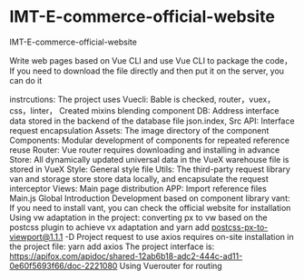 # IMT-E-commerce-official-website
IMT-E-commerce-official-website

Write web pages based on Vue CLI and use Vue CLI to package the code，If you need to download the file directly and then put it on the server, you can do it


instrcutions:
The project uses Vuecli: Bable is checked, router，vuex，css，linter， Created mixins blending component
DB: Address interface data stored in the backend of the database file json.index,
Src API: Interface request encapsulation
Assets: The image directory of the component
Components: Modular development of components for repeated reference reuse
Router: Vue router requires downloading and installing in advance
Store: All dynamically updated universal data in the VueX warehouse file is stored in VueX
Style: General style file
Utils: The third-party request library van and storage store store data locally, and encapsulate the request interceptor
Views: Main page distribution
APP: Import reference files
Main.js Global Introduction
Development based on component library vant: If you need to install vant, you can check the official website for installation
Using vw adaptation in the project: converting px to vw based on the postcss plugin to achieve vx adaptation and yarn add postcss-px-to-viewport@1.1.1  -D
Project request to use axios requires on-site installation in the project file: yarn add axios
The project interface is: https://apifox.com/apidoc/shared-12ab6b18-adc2-444c-ad11-0e60f5693f66/doc-2221080
Using Vuerouter for routing



